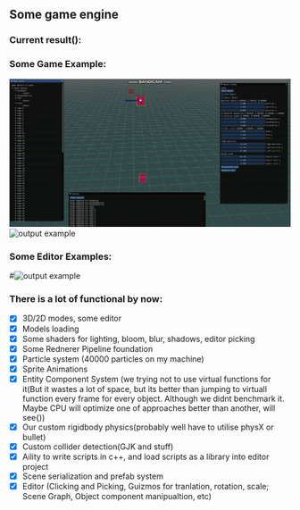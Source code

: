 ## Some game engine

### Current result():

### Some Game Example:
![output example](assets/example_gif3.gif "output example")
![output example](assets/example_sekeltal_anim.gif "skeletal anims")


### Some Editor Examples:
#![output example](assets/example_gif2.gif "output example")

### There is a lot of functional by now:
- [X] 3D/2D modes, some editor
- [X] Models loading
- [X] Some shaders for lighting, bloom, blur, shadows, editor picking
- [X] Some Rednerer Pipeline foundation
- [X] Particle system (40000 particles on my machine)
- [X] Sprite Animations
- [X] Entity Component System (we trying not to use virtual functions for it(But it wastes a lot of space, but its better than jumping to virtuall function every frame for every object. Although we didnt benchmark it. Maybe CPU will optimize one of approaches better than another, will see{))
- [X] Our custom rigidbody physics(probably well have to utilise physX or bullet)
- [X] Custom collider detection(GJK and stuff)
- [X] Aility to write scripts in c++, and load scripts as a library into editor project
- [X] Scene serialization and prefab system
- [X] Editor (Clicking and Picking, Guizmos for tranlation, rotation, scale; Scene Graph, Object component manipualtion, etc)
